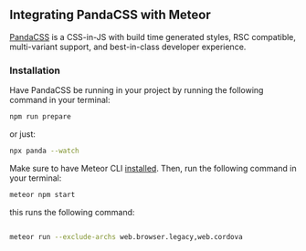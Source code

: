 ## Integrating PandaCSS with Meteor

[PandaCSS](https://panda-css.com/) is a CSS-in-JS with build time generated styles, RSC compatible,
multi-variant support, and best-in-class developer experience.


### Installation

Have PandaCSS be running in your project by running the following command in your terminal:

```bash
npm run prepare
```

or just:  

```bash
npx panda --watch
```

Make sure to have Meteor CLI [installed](https://docs.meteor.com/install.html).
Then, run the following command in your terminal:

```bash
meteor npm start
```

this runs the following command:

```bash

meteor run --exclude-archs web.browser.legacy,web.cordova

```
